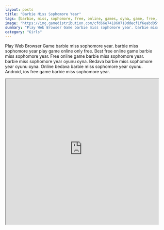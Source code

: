 ```yaml
---
layout: posts
title: "Barbie Miss Sophomore Year"
tags: [barbie, miss, sophomore, free, online, games, oyna, game, free, games, play, play, games]
image: "https://img.gamedistribution.com/cfd66e741860718ddecf1f6eabd05fc6.jpg"
summary: "Play Web Browser Game barbie miss sophomore year. barbie miss sophomore year play game online only free. Best free online game barbie miss sophomore year. Free online game barbie miss sophomore year. barbie miss sophomore year oyunu oyna. Bedava barbie miss sophomore year oyunu oyna. Online bedava barbie miss sophomore year oyunu. Android, ios free game barbie miss sophomore year."
category: "Girls"
---
```


Play Web Browser Game barbie miss sophomore year. barbie miss sophomore year play game online only free. Best free online game barbie miss sophomore year. Free online game barbie miss sophomore year. barbie miss sophomore year oyunu oyna. Bedava barbie miss sophomore year oyunu oyna. Online bedava barbie miss sophomore year oyunu. Android, ios free game barbie miss sophomore year.

<iframe width="100%" height="480px;" src="https://flash.gamedistribution.com?game=cfd66e741860718ddecf1f6eabd05fc6"></iframe>